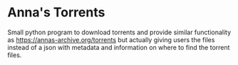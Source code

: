 # Anna's Torrents

Small python program to download torrents and provide similar functionality as https://annas-archive.org/torrents but actually giving users the files instead of a json with metadata and information on where to find the torrent files. 
